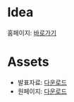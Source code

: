# Idea
홈페이지: [바로가기](https://civichack.pangwoon.com)

# Assets
* 발표자료: [다운로드](https://github.com/KwangKwang-untact/Idea/raw/main/%E1%84%8C%E1%85%A5%E1%86%BC%E1%84%87%E1%85%AE%E1%84%92%E1%85%A7%E1%86%A8%E1%84%89%E1%85%B5%E1%86%AB%E1%84%81%E1%85%B3%E1%87%80%E1%84%8C%E1%85%A1%E1%86%BC%E1%84%80%E1%85%A2%E1%84%87%E1%85%A1%E1%86%AF%E1%84%83%E1%85%A2%E1%84%92%E1%85%AC.pdf)
* 원페이지: [다운로드](https://github.com/KwangKwang-untact/Idea/raw/main/kwangkwang-untact-onepager.png)
